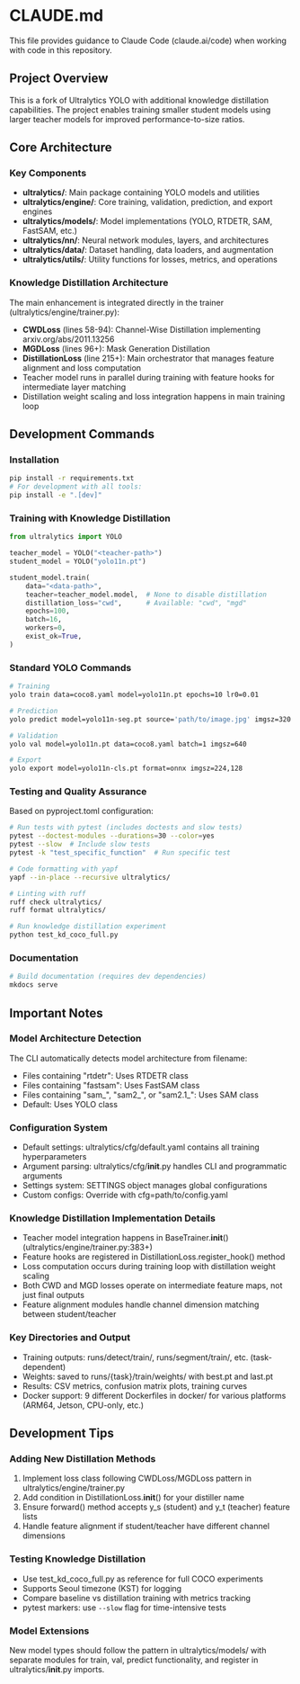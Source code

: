 # CLAUDE.md

This file provides guidance to Claude Code (claude.ai/code) when working with code in this repository.

## Project Overview

This is a fork of Ultralytics YOLO with additional knowledge distillation capabilities. The project enables training smaller student models using larger teacher models for improved performance-to-size ratios.

## Core Architecture

### Key Components
- **ultralytics/**: Main package containing YOLO models and utilities
- **ultralytics/engine/**: Core training, validation, prediction, and export engines
- **ultralytics/models/**: Model implementations (YOLO, RTDETR, SAM, FastSAM, etc.)
- **ultralytics/nn/**: Neural network modules, layers, and architectures
- **ultralytics/data/**: Dataset handling, data loaders, and augmentation
- **ultralytics/utils/**: Utility functions for losses, metrics, and operations

### Knowledge Distillation Architecture
The main enhancement is integrated directly in the trainer (ultralytics/engine/trainer.py):
- **CWDLoss** (lines 58-94): Channel-Wise Distillation implementing arxiv.org/abs/2011.13256
- **MGDLoss** (lines 96+): Mask Generation Distillation
- **DistillationLoss** (line 215+): Main orchestrator that manages feature alignment and loss computation
- Teacher model runs in parallel during training with feature hooks for intermediate layer matching
- Distillation weight scaling and loss integration happens in main training loop

## Development Commands

### Installation
```bash
pip install -r requirements.txt
# For development with all tools:
pip install -e ".[dev]"
```

### Training with Knowledge Distillation
```python
from ultralytics import YOLO

teacher_model = YOLO("<teacher-path>")
student_model = YOLO("yolo11n.pt")

student_model.train(
    data="<data-path>",
    teacher=teacher_model.model,  # None to disable distillation
    distillation_loss="cwd",      # Available: "cwd", "mgd"
    epochs=100,
    batch=16,
    workers=0,
    exist_ok=True,
)
```

### Standard YOLO Commands
```bash
# Training
yolo train data=coco8.yaml model=yolo11n.pt epochs=10 lr0=0.01

# Prediction
yolo predict model=yolo11n-seg.pt source='path/to/image.jpg' imgsz=320

# Validation
yolo val model=yolo11n.pt data=coco8.yaml batch=1 imgsz=640

# Export
yolo export model=yolo11n-cls.pt format=onnx imgsz=224,128
```

### Testing and Quality Assurance
Based on pyproject.toml configuration:
```bash
# Run tests with pytest (includes doctests and slow tests)
pytest --doctest-modules --durations=30 --color=yes
pytest --slow  # Include slow tests
pytest -k "test_specific_function"  # Run specific test

# Code formatting with yapf
yapf --in-place --recursive ultralytics/

# Linting with ruff
ruff check ultralytics/
ruff format ultralytics/

# Run knowledge distillation experiment
python test_kd_coco_full.py
```

### Documentation
```bash
# Build documentation (requires dev dependencies)
mkdocs serve
```

## Important Notes

### Model Architecture Detection
The CLI automatically detects model architecture from filename:
- Files containing "rtdetr": Uses RTDETR class
- Files containing "fastsam": Uses FastSAM class
- Files containing "sam_", "sam2_", or "sam2.1_": Uses SAM class
- Default: Uses YOLO class

### Configuration System
- Default settings: ultralytics/cfg/default.yaml contains all training hyperparameters
- Argument parsing: ultralytics/cfg/__init__.py handles CLI and programmatic arguments
- Settings system: SETTINGS object manages global configurations
- Custom configs: Override with cfg=path/to/config.yaml

### Knowledge Distillation Implementation Details
- Teacher model integration happens in BaseTrainer.__init__() (ultralytics/engine/trainer.py:383+)
- Feature hooks are registered in DistillationLoss.register_hook() method
- Loss computation occurs during training loop with distillation weight scaling
- Both CWD and MGD losses operate on intermediate feature maps, not just final outputs
- Feature alignment modules handle channel dimension matching between student/teacher

### Key Directories and Output
- Training outputs: runs/detect/train/, runs/segment/train/, etc. (task-dependent)
- Weights: saved to runs/{task}/train/weights/ with best.pt and last.pt
- Results: CSV metrics, confusion matrix plots, training curves
- Docker support: 9 different Dockerfiles in docker/ for various platforms (ARM64, Jetson, CPU-only, etc.)

## Development Tips

### Adding New Distillation Methods
1. Implement loss class following CWDLoss/MGDLoss pattern in ultralytics/engine/trainer.py
2. Add condition in DistillationLoss.__init__() for your distiller name
3. Ensure forward() method accepts y_s (student) and y_t (teacher) feature lists
4. Handle feature alignment if student/teacher have different channel dimensions

### Testing Knowledge Distillation
- Use test_kd_coco_full.py as reference for full COCO experiments
- Supports Seoul timezone (KST) for logging
- Compare baseline vs distillation training with metrics tracking
- pytest markers: use `--slow` flag for time-intensive tests

### Model Extensions
New model types should follow the pattern in ultralytics/models/ with separate modules for train, val, predict functionality, and register in ultralytics/__init__.py imports.